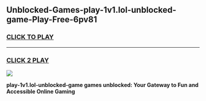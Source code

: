 
## Unblocked-Games-play-1v1.lol-unblocked-game-Play-Free-6pv81
<h3>
<a href="https://premium76.site?title=play-1v1.lol-unblocked-game&ref=09A">CLICK TO PLAY</a></h3>
<hr>

<h3>
<a href="https://premium76.site?title=play-1v1.lol-unblocked-game&ref=09A">CLICK 2 PLAY</a>
  
</h3>

<a href="https://premium76.site?title=play-1v1.lol-unblocked-game&ref=09A"><img src="https://clearcache.store/games.png"></a>


**play-1v1.lol-unblocked-game games unblocked: Your Gateway to Fun and Accessible Online Gaming**
